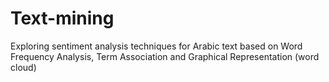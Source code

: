 # Text-mining
Exploring sentiment analysis techniques for Arabic text based on Word Frequency Analysis, Term Association and Graphical Representation (word cloud)
